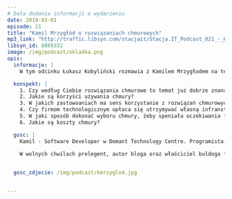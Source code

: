 ```yaml
---
# Data dodania informacji o wydarzeniu
date: 2019-03-01
episode: 21
title: "Kamil Mrzygłód o rozwiązaniach chmurowych"
mp3_link: "http://traffic.libsyn.com/stacjait/Stacja.IT_Podcast_021_-_Kamil_Mrzyglod__O_Rozwiazaniach_Chmurowych.mp3"
libsyn_id: 8889332
image: /img/podcast/okladka.png
opis:
  informacje: |
    W tym odcinku Łukasz Kobyliński rozmawia z Kamilem Mrzygłodem na temat rozwiązań chmurowych, w szczególności o ich zastosowaniach, możliwościach oraz kosztach.

  konspekt: |
    1. Czy według Ciebie rozwiązania chmurowe to temat już dobrze znanany, czy jest duża świadomość korzystania z tego, czy wręcz przeciwnie?
    2. Jakie są korzyści używania chmury?
    3. W jakich zastowoaniach ma sens korzystanie z rozwiązań chmurowych?
    4. Czy firmom technologicznym opłaca się utrzymywać własną infranstrukturę, czy raczej decyzyją się na infrastrukturę chmurową?
    5. W jaki sposób dokonać wyboru chmury, żeby speniała oczekiwania firmy, czyli na co zwrócić szczególną uwagę?
    6. Jakie są koszty chmury?

  gosc: |
    Kamil - Software Developer w Demant Technology Centre. Programista, konsultant, architekt oraz aspirujący ekspert od chmury Azure oraz Big Data. Doświadczenie zdobywał w międzynarodowych projektach z sektora finansowego oraz medycznego. 

    W wolnych chwilach prelegent, autor bloga oraz właściciel buldoga francuskiego.

  
  gosc_zdjecie: /img/podcast/kmrzyglod.jpg


---
```


